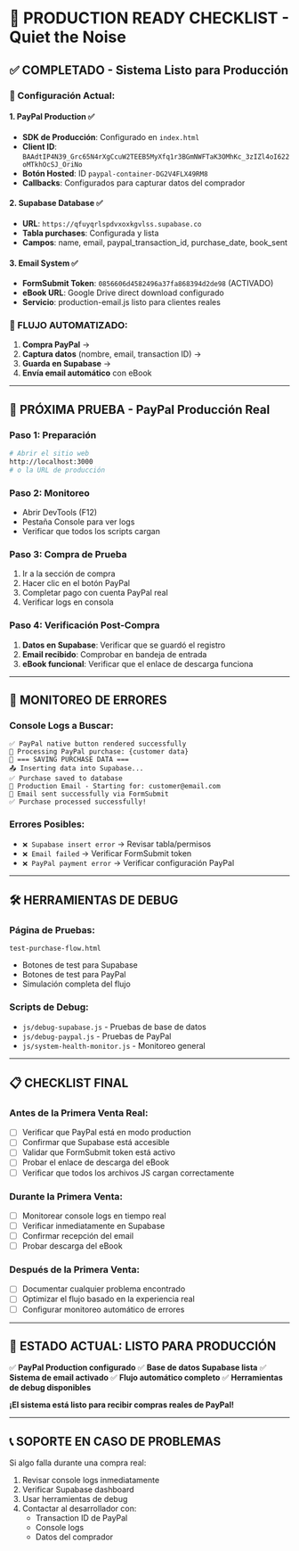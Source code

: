 # 🚀 PRODUCTION READY CHECKLIST - Quiet the Noise

## ✅ COMPLETADO - Sistema Listo para Producción

### 🔧 Configuración Actual:

#### 1. PayPal Production ✅
- **SDK de Producción**: Configurado en `index.html`
- **Client ID**: `BAAdtIP4N39_Grc65N4rXgCcuW2TEEB5MyXfq1r3BGmNWFTaK3OMhKc_3zIZl4oI622oMTkhOcSJ_OriNo`
- **Botón Hosted**: ID `paypal-container-DG2V4FLX49RM8`
- **Callbacks**: Configurados para capturar datos del comprador

#### 2. Supabase Database ✅
- **URL**: `https://qfuyqrlspdvxoxkgvlss.supabase.co`
- **Tabla purchases**: Configurada y lista
- **Campos**: name, email, paypal_transaction_id, purchase_date, book_sent

#### 3. Email System ✅
- **FormSubmit Token**: `0856606d4582496a37fa868394d2de98` (ACTIVADO)
- **eBook URL**: Google Drive direct download configurado
- **Servicio**: production-email.js listo para clientes reales

### 🔄 FLUJO AUTOMATIZADO:

1. **Compra PayPal** → 
2. **Captura datos** (nombre, email, transaction ID) → 
3. **Guarda en Supabase** → 
4. **Envía email automático** con eBook

---

## 🧪 PRÓXIMA PRUEBA - PayPal Producción Real

### Paso 1: Preparación
```bash
# Abrir el sitio web
http://localhost:3000
# o la URL de producción
```

### Paso 2: Monitoreo
- Abrir DevTools (F12)
- Pestaña Console para ver logs
- Verificar que todos los scripts cargan

### Paso 3: Compra de Prueba
1. Ir a la sección de compra
2. Hacer clic en el botón PayPal
3. Completar pago con cuenta PayPal real
4. Verificar logs en consola

### Paso 4: Verificación Post-Compra
1. **Datos en Supabase**: Verificar que se guardó el registro
2. **Email recibido**: Comprobar en bandeja de entrada
3. **eBook funcional**: Verificar que el enlace de descarga funciona

---

## 🚨 MONITOREO DE ERRORES

### Console Logs a Buscar:
```
✅ PayPal native button rendered successfully
🔄 Processing PayPal purchase: {customer data}
💾 === SAVING PURCHASE DATA ===
📤 Inserting data into Supabase...
✅ Purchase saved to database
🚀 Production Email - Starting for: customer@email.com
📧 Email sent successfully via FormSubmit
✅ Purchase processed successfully!
```

### Errores Posibles:
- `❌ Supabase insert error` → Revisar tabla/permisos
- `❌ Email failed` → Verificar FormSubmit token
- `❌ PayPal payment error` → Verificar configuración PayPal

---

## 🛠️ HERRAMIENTAS DE DEBUG

### Página de Pruebas:
```
test-purchase-flow.html
```
- Botones de test para Supabase
- Botones de test para PayPal
- Simulación completa del flujo

### Scripts de Debug:
- `js/debug-supabase.js` - Pruebas de base de datos
- `js/debug-paypal.js` - Pruebas de PayPal
- `js/system-health-monitor.js` - Monitoreo general

---

## 📋 CHECKLIST FINAL

### Antes de la Primera Venta Real:
- [ ] Verificar que PayPal está en modo production
- [ ] Confirmar que Supabase está accesible
- [ ] Validar que FormSubmit token está activo
- [ ] Probar el enlace de descarga del eBook
- [ ] Verificar que todos los archivos JS cargan correctamente

### Durante la Primera Venta:
- [ ] Monitorear console logs en tiempo real
- [ ] Verificar inmediatamente en Supabase
- [ ] Confirmar recepción del email
- [ ] Probar descarga del eBook

### Después de la Primera Venta:
- [ ] Documentar cualquier problema encontrado
- [ ] Optimizar el flujo basado en la experiencia real
- [ ] Configurar monitoreo automático de errores

---

## 🎯 ESTADO ACTUAL: LISTO PARA PRODUCCIÓN

✅ **PayPal Production configurado**
✅ **Base de datos Supabase lista**
✅ **Sistema de email activado**
✅ **Flujo automático completo**
✅ **Herramientas de debug disponibles**

**¡El sistema está listo para recibir compras reales de PayPal!**

---

## 📞 SOPORTE EN CASO DE PROBLEMAS

Si algo falla durante una compra real:
1. Revisar console logs inmediatamente
2. Verificar Supabase dashboard
3. Usar herramientas de debug
4. Contactar al desarrollador con:
   - Transaction ID de PayPal
   - Console logs
   - Datos del comprador

